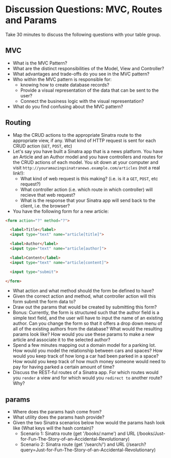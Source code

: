 # Discussion Questions: MVC, Routes and Params

Take 30 minutes to discuss the following questions with your table group.

## MVC

* What is the MVC Pattern?
* What are the distinct responsibilities of the Model, View and Controller?
* What advantages and trade-offs do you see in the MVC pattern?
* Who within the MVC pattern is responsible for:
  * knowing how to create database records?
  * Provide a visual representation of the data that can be sent to the user?
  * Connect the business logic with the visual representation?
* What do you find confusing about the MVC pattern?

## Routing

* Map the CRUD actions to the appropriate Sinatra route to the appropriate view,
  if any. What kind of HTTP request is sent for each CRUD action (`GET`, `POST`,
  etc)
* Let's say you have built a Sinatra app that is a news platform. You have an
  Article and an Author model and you have controllers and routes for the CRUD
  actions of each model. You sit down at your computer and visit
  `http://youramazingsinatranews.example.com/articles` (not a real link!):
  * What kind of web request is this making? (i.e. is it a `GET`, `POST`, etc
    request?)
  * What controller action (i.e. which route in which controller) will recieve
    that web request?
  * What is the response that your Sinatra app will send back to the client,
    i.e. the browser?
* You have the following form for a new article:

```html
<form action="?" method="?">

  <label>Title</label>
  <input type="text" name="article[title]">

  <label>Author</label>
  <input type="text" name="article[author]">

  <label>Content</label>
  <input type="text" name="article[content]">

  <input type="submit">

</form>
```

  * What action and what method should the form be defined to have?
  * Given the correct action and method, what controller action will this form
    submit the form data to?
  * Draw out the params that would be created by submitting this form?
  * Bonus: Currently, the form is structured such that the author field is a
    simple text field, and the user will have to input the name of an existing
    author. Can you change the form so that it offers a drop down menu of all of
    the existing authors from the database? What would the resulting params look
    like? How would you use these params to make a new article and associate it
    to the selected author?
* Spend a few minutes mapping out a domain model for a parking lot. How would
  you model the relationship between cars and spaces? How would you keep track
  of how long a car had been parked in a space? How would you keep track of how
  much money someone would need to pay for having parked a certain amount of
  time?
* Discuss the REST-ful routes of a Sinatra app. For which routes would you
  `render` a view and for which would you `redirect to` another route? Why?

## params

* Where does the params hash come from?
* What utility does the params hash provide?
* Given the two Sinatra scenarios below how would the params hash look like
  (What keys will the hash contain)?
  * Scenario 1: Sinatra route (get '/books/:name') and URL
    (/books/Just-for-Fun-The-Story-of-an-Accidental-Revolutionary)
  * Scenario 2: Sinatra route (get '/search/') and URL
    (/search?query=Just-for-Fun-The-Story-of-an-Accidental-Revolutionary)
